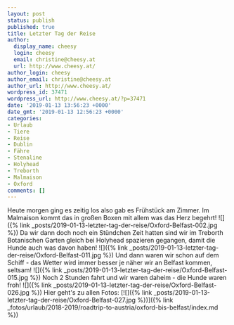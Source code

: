 ```yaml
---
layout: post
status: publish
published: true
title: Letzter Tag der Reise
author:
  display_name: cheesy
  login: cheesy
  email: christine@cheesy.at
  url: http://www.cheesy.at/
author_login: cheesy
author_email: christine@cheesy.at
author_url: http://www.cheesy.at/
wordpress_id: 37471
wordpress_url: http://www.cheesy.at/?p=37471
date: '2019-01-13 13:56:23 +0000'
date_gmt: '2019-01-13 12:56:23 +0000'
categories:
- Urlaub
- Tiere
- Reise
- Dublin
- Fähre
- Stenaline
- Holyhead
- Treborth
- Malmaison
- Oxford
comments: []
---
```

Heute morgen ging es zeitig los also gab es Frühstück am Zimmer. Im Malmaison kommt das in großen Boxen mit allem was das Herz begehrt!
![]({% link _posts/2019-01-13-letzter-tag-der-reise/Oxford-Belfast-002.jpg %})
Da wir dann doch noch ein Stündchen Zeit hatten sind wir im Treborth Botanischen Garten gleich bei Holyhead spazieren gegangen, damit die Hunde auch was davon haben!
![]({% link _posts/2019-01-13-letzter-tag-der-reise/Oxford-Belfast-011.jpg %})
Und dann waren wir schon auf dem Schiff - das Wetter wird immer besser je näher wir an Belfast kommen, seltsam!
![]({% link _posts/2019-01-13-letzter-tag-der-reise/Oxford-Belfast-015.jpg %})
Noch 2 Stunden fahrt und wir waren daheim - die Hunde waren froh!
![]({% link _posts/2019-01-13-letzter-tag-der-reise/Oxford-Belfast-026.jpg %})
Hier geht's zu allen Fotos:
[![]({% link _posts/2019-01-13-letzter-tag-der-reise/Oxford-Belfast-027.jpg %})]({% link _fotos/urlaub/2018-2019/roadtrip-to-austria/oxford-bis-belfast/index.md %})
